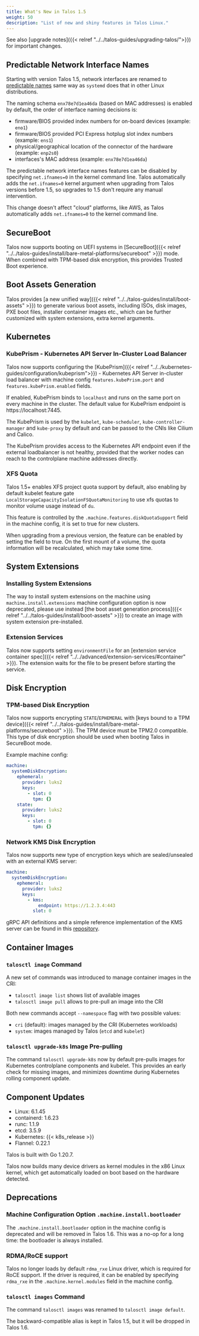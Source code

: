 ```yaml
---
title: What's New in Talos 1.5
weight: 50
description: "List of new and shiny features in Talos Linux."
---
```


See also [upgrade notes]({{< relref "../../talos-guides/upgrading-talos/">}}) for important changes.

## Predictable Network Interface Names

Starting with version Talos 1.5, network interfaces are renamed to [predictable names](https://www.freedesktop.org/wiki/Software/systemd/PredictableNetworkInterfaceNames/)
same way as `systemd` does that in other Linux distributions.

The naming schema `enx78e7d1ea46da` (based on MAC addresses) is enabled by default, the order of interface naming decisions is:

* firmware/BIOS provided index numbers for on-board devices (example: `eno1`)
* firmware/BIOS provided PCI Express hotplug slot index numbers (example: `ens1`)
* physical/geographical location of the connector of the hardware (example: `enp2s0`)
* interfaces's MAC address (example: `enx78e7d1ea46da`)

The predictable network interface names features can be disabled by specifying `net.ifnames=0` in the kernel command line.
Talos automatically adds the `net.ifnames=0` kernel argument when upgrading from Talos versions before 1.5, so upgrades to 1.5 don't require any manual intervention.

This change doesn't affect "cloud" platforms, like AWS, as Talos automatically adds `net.ifnames=0` to the kernel command line.

## SecureBoot

Talos now supports booting on UEFI systems in [SecureBoot]({{< relref "../../talos-guides/install/bare-metal-platforms/secureboot" >}}) mode.
When combined with TPM-based disk encryption, this provides Trusted Boot experience.

## Boot Assets Generation

Talos provides [a new unified way]({{< relref "../../talos-guides/install/boot-assets" >}}) to generate various boot assets, including ISOs, disk images, PXE boot files, installer container images etc., which can be
further customized with system extensions, extra kernel arguments.

## Kubernetes

### KubePrism - Kubernetes API Server In-Cluster Load Balancer

Talos now supports configuring the [KubePrism]({{< relref "../../kubernetes-guides/configuration/kubeprism">}}) - Kubernetes API Server in-cluster load balancer with machine config
`features.kubePrism.port` and `features.kubePrism.enabled` fields.

If enabled, KubePrism binds to `localhost` and runs on the same port on every machine in the cluster.
The default value for KubePrism endpoint is https://localhost:7445.

The KubePrism is used by the `kubelet`, `kube-scheduler`, `kube-controller-manager`
and `kube-proxy` by default and can be passed to the CNIs like Cilium and Calico.

The KubePrism provides access to the Kubernetes API endpoint even if the external loadbalancer
is not healthy, provided that the worker nodes can reach to the controlplane machine addresses directly.

### XFS Quota

Talos 1.5+ enables XFS project quota support by default, also enabling by default
kubelet feature gate `LocalStorageCapacityIsolationFSQuotaMonitoring` to use xfs quotas
to monitor volume usage instead of `du`.

This feature is controlled by the `.machine.features.diskQuotaSupport` field in the machine config,
it is set to true for new clusters.

When upgrading from a previous version, the feature can be enabled by setting the field to true.
On the first mount of a volume, the quota information will be recalculated, which may take some time.

## System Extensions

### Installing System Extensions

The way to install system extensions on the machine using `machine.install.extensions` machine configuration option is now deprecated,
please use instead [the boot asset generation process]({{< relref "../../talos-guides/install/boot-assets" >}}) to create an image with system extension pre-installed.

### Extension Services

Talos now supports setting `environmentFile` for an [extension service container spec]({{< relref "../../advanced/extension-services/#container" >}}).
The extension waits for the file to be present before starting the service.

## Disk Encryption

### TPM-based Disk Encryption

Talos now supports encrypting `STATE`/`EPHEMERAL` with [keys bound to a TPM device]({{< relref "../../talos-guides/install/bare-metal-platforms/secureboot" >}}).
The TPM device must be TPM2.0 compatible.
This type of disk encryption should be used when booting Talos in SecureBoot mode.

Example machine config:

```yaml
machine:
  systemDiskEncryption:
    ephemeral:
      provider: luks2
      keys:
        - slot: 0
          tpm: {}
    state:
      provider: luks2
      keys:
        - slot: 0
          tpm: {}
```

### Network KMS Disk Encryption

Talos now supports new type of encryption keys which are sealed/unsealed with an external KMS server:

```yaml
machine:
  systemDiskEncryption:
    ephemeral:
      provider: luks2
      keys:
        - kms:
            endpoint: https://1.2.3.4:443
          slot: 0
```

gRPC API definitions and a simple reference implementation of the KMS server can be found in this
[repository](https://github.com/siderolabs/kms-client/blob/main/cmd/kms-server/main.go).

## Container Images

### `talosctl image` Command

A new set of commands was introduced to manage container images in the CRI:

* `talosctl image list` shows list of available images
* `talosctl image pull` allows to pre-pull an image into the CRI

Both new commands accept `--namespace` flag with two possible values:

* `cri` (default): images managed by the CRI (Kubernetes workloads)
* `system`: images managed by Talos (`etcd` and `kubelet`)

### `talosctl upgrade-k8s` Image Pre-pulling

The command `talosctl upgrade-k8s` now by default pre-pulls images for Kubernetes controlplane components
and kubelet.
This provides an early check for missing images, and minimizes downtime during Kubernetes
rolling component update.

## Component Updates

* Linux: 6.1.45
* containerd: 1.6.23
* runc: 1.1.9
* etcd: 3.5.9
* Kubernetes: {{< k8s_release >}}
* Flannel: 0.22.1

Talos is built with Go 1.20.7.

Talos now builds many device drivers as kernel modules in the x86 Linux kernel, which get automatically loaded on boot based on the hardware detected.

## Deprecations

### Machine Configuration Option `.machine.install.bootloader`

The `.machine.install.bootloader` option in the machine config is deprecated and will be removed in Talos 1.6.
This was a no-op for a long time: the bootloader is always installed.

### RDMA/RoCE support

Talos no longer loads by default `rdma_rxe` Linux driver, which is required for RoCE support.
If the driver is required, it can be enabled by specifying `rdma_rxe` in the `.machine.kernel.modules` field in the machine config.

### `talosctl images` Command

The command `talosctl images` was renamed to `talosctl image default`.

The backward-compatible alias is kept in Talos 1.5, but it will be dropped in Talos 1.6.
